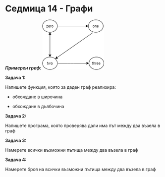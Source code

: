 # Седмица 14 - Графи

***Примерен граф:***
![alt text](https://github.com/DenitsaStoianova/Data-Structures-and-Algorithms/blob/main/Week14/GraphsPhotos/simpleGraph.png)


**Задача 1:**

Напишете функция, която за даден граф реализира:

- обхождане в широчина 

- обхождане в дълбочина

**Задача 2:**

Напишете програма, която проверява дали има път между два възела в граф

**Задача 3:**

Намерете всички възможни пътища между два възела в граф

**Задача 4:**

Намерете броя на всички възможни пътища между два възела в граф
